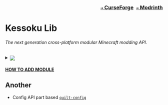 ### <p align=right>[`→` CurseForge](https://www.curseforge.com/minecraft/mc-mods/kessoku-lib)&ensp;[`→` Modrinth](https://modrinth.com/mod/kessoku-lib)</p>

# Kessoku Lib

###### The next generation cross-platform modular Minecraft modding API.

<details>
  <summary>
    <sub><a href="https://cloudsmith.com">
      <img src="https://img.shields.io/badge/OSS%20Hosting%20by-Cloudsmith-blue?logo=cloudsmith&style=flat-square" />
    </a></sub>
  </summary>
  <blockquote>
    Our package repository hosting is graciously provided by <a href="https://cloudsmith.com">Cloudsmith</a>.
    Cloudsmith is the only fully hosted, cloud-native, universal package management solution, that enables organizations to create, store and share packages in any format, to any place, with total confidence.
  </blockquote>
</details>


#### [HOW TO ADD MODULE](./ADD-MODULE.md)


## Another
- Config API part based [`quilt-config`](https://github.com/QuiltMC/quilt-config)
